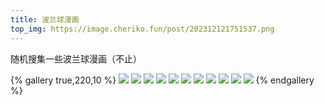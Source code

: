 ```yaml
---
title: 波兰球漫画
top_img: https://image.cheriko.fun/post/202312121751537.png
---
```


随机搜集一些波兰球漫画（不止）

{% gallery true,220,10 %}
![](https://image.cheriko.fun/post/202405141252869.jpg)
![](https://image.cheriko.fun/post/202405141306016.jpg)
![](https://image.cheriko.fun/post/202405141306025.jpg)
![](https://image.cheriko.fun/post/202405141313427.png)
![](https://image.cheriko.fun/post/202405141313448.jpg)
![](https://image.cheriko.fun/post/202405141321747.jpg)
![](https://image.cheriko.fun/post/202405141328786.png)
![](https://image.cheriko.fun/post/202405141328798.jpg)
![](https://image.cheriko.fun/post/202405141328810.png)
![](https://image.cheriko.fun/post/202405141328817.jpg)
![](https://image.cheriko.fun/post/202405141330970.jpg)
{% endgallery %}